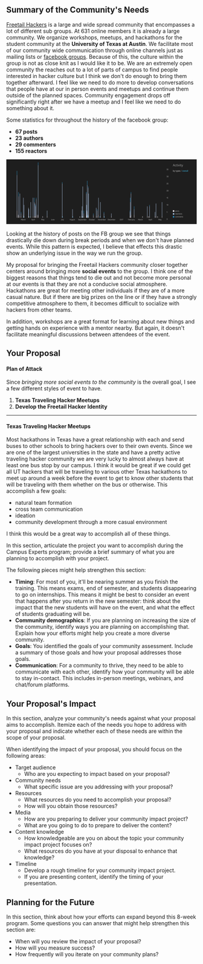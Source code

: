 ## Summary of the Community's Needs

[Freetail Hackers](https://freetailhackers.com/) is a large and wide spread community that encompasses a lot of different sub groups. At 631 online members it is already a large community. We organize workshops, meetups, and hackathons for the student community at the **University of Texas at Austin**. We facilitate most of our community wide communication through online channels just as mailing lists or [facebook groups](https://www.facebook.com/groups/freetail/). Because of this, the culture within the group is not as close knit as I would like it to be. We are an extremely open community the reaches out to a lot of parts of campus to find people interested in hacker culture but I think we don't do enough to bring them together afterward. I feel like we need to do more to develop conversations that people have at our in person events and meetups and continue them outside of the planned spaces. Community engagement drops off significantly right after we have a meetup and I feel like we need to do something about it.

Some statistics for throughout the history of the facebook group:
- **67 posts**
- **23 authors**
- **29 commenters**
- **155 reactors**

![post history image](./assets/history.png)

Looking at the history of posts on the FB group we see that things drastically die down during break periods and when we don't have planned events. While this pattern is expected, I believe that effects this drastic show an underlying issue in the way we run the group.

My proposal for bringing the Freetail Hackers community closer together centers around bringing more **social events** to the group. I think one of the biggest reasons that things tend to die out and not become more personal at our events is that they are not a conducive social atmosphere. Hackathons are great for meeting other individuals if they are of a more casual nature. But if there are big prizes on the line or if they have a strongly competitive atmosphere to them, it becomes difficult to socialize with hackers from other teams.

In addition, workshops are a great format for learning about new things and getting hands on experience with a mentor nearby. But again, it doesn't facilitate meaningful discussions between attendees of the event.


## Your Proposal

#### Plan of Attack

Since *bringing more social events to the community*  is the overall goal, I see a few different styles of event to have.

1. **Texas Traveling Hacker Meetups**
2. **Develop the Freetail Hacker Identity**

___

#### Texas Traveling Hacker Meetups

Most hackathons in Texas have a great relationship with each and send buses to other schools to bring hackers over to their own events. Since we are one of the largest universities in the state and have a pretty active traveling hacker community we are very lucky to almost always have at least one bus stop by our campus. I think it would be great if we could get all UT hackers that will be traveling to various other Texas hackathons to meet up around a week before the event to get to know other students that will be traveling with them whether on the bus or otherwise. This accomplish a few goals:

- natural team formation
- cross team communication
- ideation
- community development through a more casual environment

I think this would be a great way to accomplish all of these things.

In this section, articulate the project you want to accomplish during the Campus Experts program; provide a brief summary of what you are planning to accomplish with your project.

The following pieces might help strengthen this section:
- **Timing**: For most of you, it'll be nearing summer as you finish the training. This means exams, end of semester, and students disappearing to go on internships. This means it might be best to consider an event that happens after you return in the new semester: think about the impact that the new students will have on the event, and what the effect of students graduating will be.
- **Community demographics**: If you are planning on increasing the size of the community, identify ways you are planning on accomplishing that. Explain how your efforts might help you create a more diverse community.
- **Goals**: You identified the goals of your community assessment. Include a summary of those goals and how your proposal addresses those goals.
- **Communication**: For a community to thrive, they need to be able to communicate with each other, identify how your community will be able to stay in-contact. This includes in-person meetings, webinars, and chat/forum platforms.


## Your Proposal's Impact

In this section, analyze your community's needs against what your proposal aims to accomplish.
Itemize each of the needs you hope to address with your proposal and indicate whether each of these needs are within the scope of your proposal.

When identifying the impact of your proposal, you should focus on the following areas:
- Target audience
  - Who are you expecting to impact based on your proposal?
- Community needs
  - What specific issue are you addressing with your proposal?
- Resources
  - What resources do you need to accomplish your proposal?
  - How will you obtain those resources?   
- Media
  - How are you preparing to deliver your community impact project?
  - What are you going to do to prepare to deliver the content?
- Content knowledge
  - How knowledgeable are you on about the topic your community impact project focuses on?
  - What resources do you have at your disposal to enhance that knowledge?
- Timeline
  - Develop a rough timeline for your community impact project.
  - If you are presenting content, identify the timing of your presentation.

## Planning for the Future

In this section, think about how your efforts can expand beyond this 8-week program. Some questions you can answer that might help strengthen this section are:

- When will you review the impact of your proposal?
- How will you measure success?
- How frequently will you iterate on your community plans?
